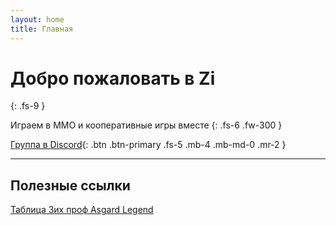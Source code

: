 ```yaml
---
layout: home
title: Главная
---
```

# Добро пожаловать в Zi
{: .fs-9 }

Играем в ММО и кооперативные игры вместе 
{: .fs-6 .fw-300 }

[Группа в Discord](http://discord.lpk.one){: .btn .btn-primary .fs-5 .mb-4 .mb-md-0 .mr-2 }

---
## Полезные ссылки
[Таблица 3их проф Asgard Legend](https://docs.google.com/spreadsheets/d/1OmQE-boXf21C0RhKFlTc5TIguWhZtbuewmAtyh07QKU/edit#gid=691235007)
